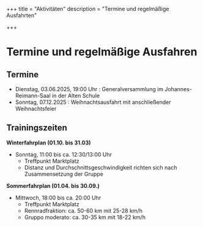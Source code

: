 +++
title = "Aktivitäten"
description = "Termine und regelmäßige Ausfahrten"

+++

# Termine und regelmäßige Ausfahren

## Termine
- Dienstag, 03.06.2025, 19:00 Uhr	: Generalversammlung im Johannes-Reimann-Saal in der Alten Schule
- Sonntag, 07.12.2025	: Weihnachtsausfahrt mit anschließender Weihnachtsfeier

## Trainingszeiten
**Winterfahrplan (01.10. bis 31.03)**

- Sonntag, 11:00 bis ca. 12:30/13:00 Uhr
    - Treffpunkt Marktplatz
    - Distanz und Durchschnittsgeschwindigkeit richten sich nach Zusammensetzung der Gruppe

**Sommerfahrplan (01.04. bis 30.09.)**

- Mittwoch, 18:00 bis ca. 20:00 Uhr
    - Treffpunkt Marktplatz
    - Rennradfraktion: ca. 50-60 km mit 25-28 km/h
    - Gruppo moderato: ca. 30-35 km mit 18-22 km/h
